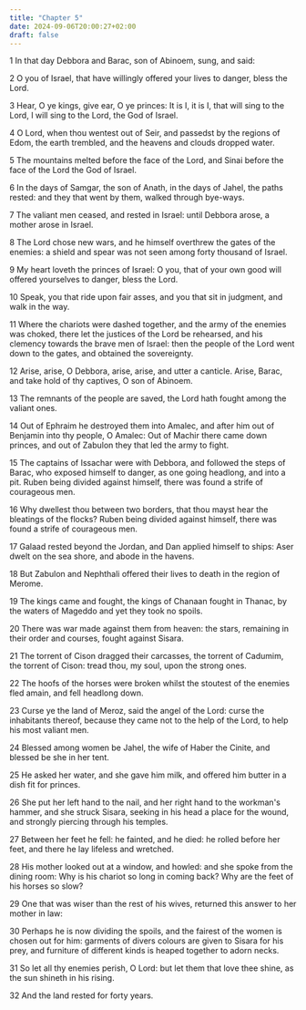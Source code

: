 ```yaml
---
title: "Chapter 5"
date: 2024-09-06T20:00:27+02:00
draft: false
---
```



1 In that day Debbora and Barac, son of Abinoem, sung, and said:

2 O you of Israel, that have willingly offered your lives to danger, bless the Lord.

3 Hear, O ye kings, give ear, O ye princes: It is I, it is I, that will sing to the Lord, I will sing to the Lord, the God of Israel.

4 O Lord, when thou wentest out of Seir, and passedst by the regions of Edom, the earth trembled, and the heavens and clouds dropped water.

5 The mountains melted before the face of the Lord, and Sinai before the face of the Lord the God of Israel.

6 In the days of Samgar, the son of Anath, in the days of Jahel, the paths rested: and they that went by them, walked through bye-ways.

7 The valiant men ceased, and rested in Israel: until Debbora arose, a mother arose in Israel.

8 The Lord chose new wars, and he himself overthrew the gates of the enemies: a shield and spear was not seen among forty thousand of Israel.

9 My heart loveth the princes of Israel: O you, that of your own good will offered yourselves to danger, bless the Lord.

10 Speak, you that ride upon fair asses, and you that sit in judgment, and walk in the way.

11 Where the chariots were dashed together, and the army of the enemies was choked, there let the justices of the Lord be rehearsed, and his clemency towards the brave men of Israel: then the people of the Lord went down to the gates, and obtained the sovereignty.

12 Arise, arise, O Debbora, arise, arise, and utter a canticle. Arise, Barac, and take hold of thy captives, O son of Abinoem.

13 The remnants of the people are saved, the Lord hath fought among the valiant ones.

14 Out of Ephraim he destroyed them into Amalec, and after him out of Benjamin into thy people, O Amalec: Out of Machir there came down princes, and out of Zabulon they that led the army to fight.

15 The captains of Issachar were with Debbora, and followed the steps of Barac, who exposed himself to danger, as one going headlong, and into a pit. Ruben being divided against himself, there was found a strife of courageous men.

16 Why dwellest thou between two borders, that thou mayst hear the bleatings of the flocks? Ruben being divided against himself, there was found a strife of courageous men.

17 Galaad rested beyond the Jordan, and Dan applied himself to ships: Aser dwelt on the sea shore, and abode in the havens.

18 But Zabulon and Nephthali offered their lives to death in the region of Merome.

19 The kings came and fought, the kings of Chanaan fought in Thanac, by the waters of Mageddo and yet they took no spoils.

20 There was war made against them from heaven: the stars, remaining in their order and courses, fought against Sisara.

21 The torrent of Cison dragged their carcasses, the torrent of Cadumim, the torrent of Cison: tread thou, my soul, upon the strong ones.

22 The hoofs of the horses were broken whilst the stoutest of the enemies fled amain, and fell headlong down.

23 Curse ye the land of Meroz, said the angel of the Lord: curse the inhabitants thereof, because they came not to the help of the Lord, to help his most valiant men.

24 Blessed among women be Jahel, the wife of Haber the Cinite, and blessed be she in her tent.

25 He asked her water, and she gave him milk, and offered him butter in a dish fit for princes.

26 She put her left hand to the nail, and her right hand to the workman's hammer, and she struck Sisara, seeking in his head a place for the wound, and strongly piercing through his temples.

27 Between her feet he fell: he fainted, and he died: he rolled before her feet, and there he lay lifeless and wretched.

28 His mother looked out at a window, and howled: and she spoke from the dining room: Why is his chariot so long in coming back? Why are the feet of his horses so slow?

29 One that was wiser than the rest of his wives, returned this answer to her mother in law:

30 Perhaps he is now dividing the spoils, and the fairest of the women is chosen out for him: garments of divers colours are given to Sisara for his prey, and furniture of different kinds is heaped together to adorn necks.

31 So let all thy enemies perish, O Lord: but let them that love thee shine, as the sun shineth in his rising.

32 And the land rested for forty years.

